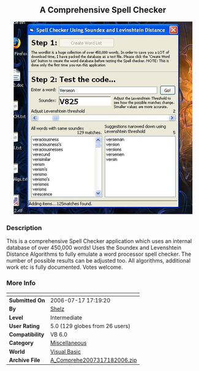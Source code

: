 ﻿<div align="center">

## A Comprehensive Spell Checker

<img src="PIC200671784567944.JPG">
</div>

### Description

This is a comprehensive Spell Checker application which uses an internal database of over 450,000 words! Uses the Soundex and Levenshtein Distance Algorithms to fully emulate a word processor spell checker. The number of possible results can be adjusted too. All algorithms, additional work etc is fully documented. Votes welcome.
 
### More Info
 


<span>             |<span>
---                |---
**Submitted On**   |2006-07-17 17:19:20
**By**             |[Shelz](https://github.com/Planet-Source-Code/PSCIndex/blob/master/ByAuthor/shelz.md)
**Level**          |Intermediate
**User Rating**    |5.0 (129 globes from 26 users)
**Compatibility**  |VB 6\.0
**Category**       |[Miscellaneous](https://github.com/Planet-Source-Code/PSCIndex/blob/master/ByCategory/miscellaneous__1-1.md)
**World**          |[Visual Basic](https://github.com/Planet-Source-Code/PSCIndex/blob/master/ByWorld/visual-basic.md)
**Archive File**   |[A\_Comprehe2007317182006\.zip](https://github.com/Planet-Source-Code/shelz-a-comprehensive-spell-checker__1-65992/archive/master.zip)








